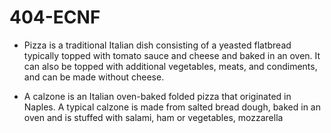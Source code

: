 # 404-ECNF

* Pizza is a traditional Italian dish consisting of a yeasted flatbread typically topped with tomato sauce and cheese and baked in an oven. It can also be topped with additional vegetables, meats, and condiments, and can be made without cheese.

* A calzone is an Italian oven-baked folded pizza that originated in Naples. A typical calzone is made from salted bread dough, baked in an oven and is stuffed with salami, ham or vegetables, mozzarella